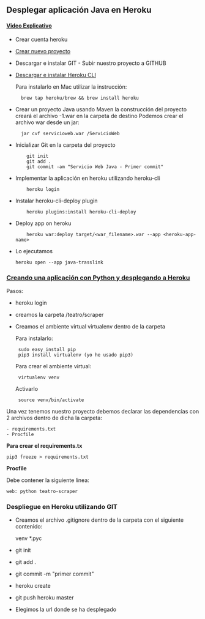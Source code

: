 ## Desplegar aplicación Java en Heroku

#### [Video Explicativo](https://www.youtube.com/watch?v=7p8jyidcNMs)

* Crear cuenta heroku
* [Crear nuevo proyecto](https://dashboard.heroku.com/new-app)
* Descargar e instalar GIT - Subir nuestro proyecto a GITHUB
* [Descargar e instalar Heroku CLI](https://devcenter.heroku.com/articles/heroku-cli)

  Para instalarlo en Mac utilizar la instrucción:
  
        brew tap heroku/brew && brew install heroku
      
* Crear un proyecto Java usando Maven
  la construcción del proyecto creará el archivo -1.war en la carpeta de destino
  Podemos crear el archivo war desde un jar:
  
        jar cvf servicioweb.war /ServicioWeb
  
* Inicializar Git en la carpeta del proyecto

          git init
          git add .
          git commit -am "Servicio Web Java - Primer commit"
    
* Implementar la aplicación en heroku utilizando heroku-cli
    
          heroku login
    
* Instalar heroku-cli-deploy plugin
    
          heroku plugins:install heroku-cli-deploy
    
* Deploy app on heroku
   
          heroku war:deploy target/<war_filename>.war --app <heroku-app-name>
  
* Lo ejecutamos

      heroku open --app java-trasslink



### [Creando una aplicación con Python y desplegando a Heroku](https://www.youtube.com/watch?v=PEcWR882goU)
   
Pasos: 
   
   - heroku login
   - creamos la carpeta /teatro/scraper
   - Creamos el ambiente virtual virtualenv dentro de la carpeta
   
       Para instalarlo:

          sudo easy_install pip
          pip3 install virtualenv (yo he usado pip3)


       Para crear el ambiente virtual:

          virtualenv venv

       Activarlo

          source venv/bin/activate
      

Una vez tenemos nuestro proyecto debemos declarar las dependencias con 2 archivos dentro de dicha la carpeta: 

    - requirements.txt
    - Procfile
    
**Para crear el requirements.tx**

    pip3 freeze > requirements.txt

**Procfile**

Debe contener la siguiente linea:

    web: python teatro-scraper
    
### Despliegue en Heroku utilizando GIT
- Creamos el archivo .gitignore dentro de la carpeta con el siguiente contenido:

    venv
    *.pyc

- git init
- git add .
- git commit -m "primer commit"
- heroku create
- git push heroku master
- Elegimos la url donde se ha desplegado

